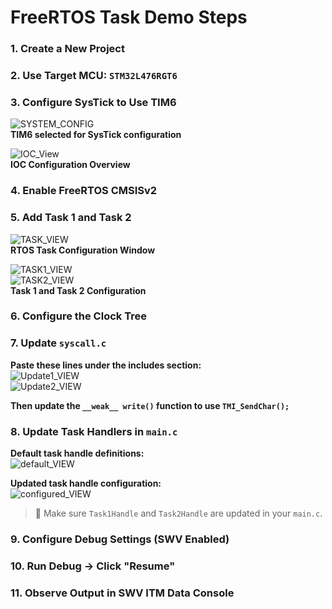 # FreeRTOS Task Demo Steps

### 1. Create a New Project  
### 2. Use Target MCU: `STM32L476RGT6`  
### 3. Configure SysTick to Use TIM6  

![SYSTEM_CONFIG](docs/SYS_Config_Task_Demo.png)  
**TIM6 selected for SysTick configuration**

![IOC_View](docs/IOC_Config_View.png)  
**IOC Configuration Overview**

### 4. Enable FreeRTOS CMSISv2  
### 5. Add Task 1 and Task 2  

![TASK_VIEW](docs/RTOS_Task_Config_View.png)  
**RTOS Task Configuration Window**

![TASK1_VIEW](docs/Task1_Config.png)  
![TASK2_VIEW](docs/Task2_Config.png)  
**Task 1 and Task 2 Configuration**

### 6. Configure the Clock Tree  
### 7. Update `syscall.c`  

**Paste these lines under the includes section:**  
![Update1_VIEW](docs/SYSCALL_Update1.png)  
![Update2_VIEW](docs/SYSCALL_Update2.png)  

**Then update the `__weak__ write()` function to use `TMI_SendChar();`**

### 8. Update Task Handlers in `main.c`  

**Default task handle definitions:**  
![default_VIEW](docs/DEFAULT_Task_Handles.png)

**Updated task handle configuration:**  
![configured_VIEW](docs/CONFIG_Task_Handles.png)  

> 🔧 Make sure `Task1Handle` and `Task2Handle` are updated in your `main.c`.

### 9. Configure Debug Settings (SWV Enabled)  
### 10. Run Debug → Click "Resume"  
### 11. Observe Output in SWV ITM Data Console  
